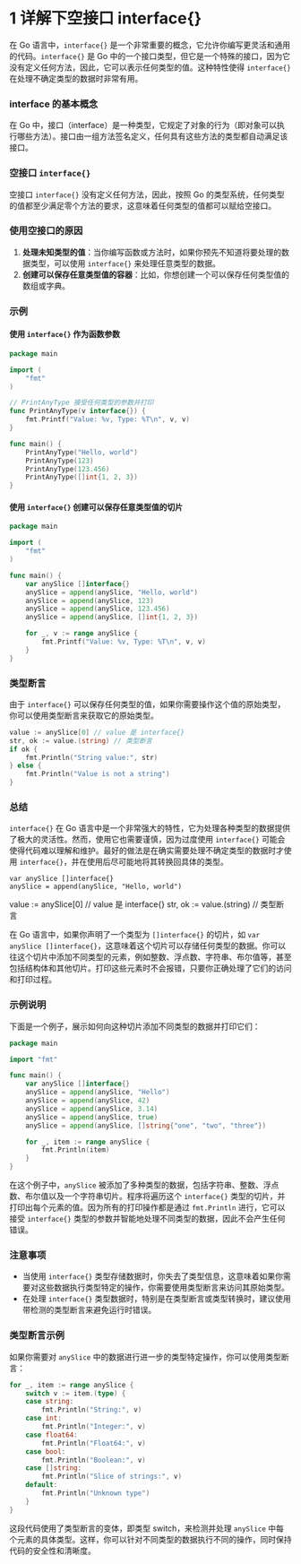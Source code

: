 # 1 详解下空接口 interface{}

在 Go 语言中，`interface{}` 是一个非常重要的概念，它允许你编写更灵活和通用的代码。`interface{}` 是 Go 中的一个接口类型，但它是一个特殊的接口，因为它没有定义任何方法，因此，它可以表示任何类型的值。这种特性使得 `interface{}` 在处理不确定类型的数据时非常有用。

### interface 的基本概念

在 Go 中，接口（interface）是一种类型，它规定了对象的行为（即对象可以执行哪些方法）。接口由一组方法签名定义，任何具有这些方法的类型都自动满足该接口。

### 空接口 `interface{}`

空接口 `interface{}` 没有定义任何方法，因此，按照 Go 的类型系统，任何类型的值都至少满足零个方法的要求，这意味着任何类型的值都可以赋给空接口。

### 使用空接口的原因

1. **处理未知类型的值**：当你编写函数或方法时，如果你预先不知道将要处理的数据类型，可以使用 `interface{}` 来处理任意类型的数据。
2. **创建可以保存任意类型值的容器**：比如，你想创建一个可以保存任何类型值的数组或字典。

### 示例

#### 使用 `interface{}` 作为函数参数

```go
package main

import (
    "fmt"
)

// PrintAnyType 接受任何类型的参数并打印
func PrintAnyType(v interface{}) {
    fmt.Printf("Value: %v, Type: %T\n", v, v)
}

func main() {
    PrintAnyType("Hello, world")
    PrintAnyType(123)
    PrintAnyType(123.456)
    PrintAnyType([]int{1, 2, 3})
}
```

#### 使用 `interface{}` 创建可以保存任意类型值的切片

```go
package main

import (
    "fmt"
)

func main() {
    var anySlice []interface{}
    anySlice = append(anySlice, "Hello, world")
    anySlice = append(anySlice, 123)
    anySlice = append(anySlice, 123.456)
    anySlice = append(anySlice, []int{1, 2, 3})

    for _, v := range anySlice {
        fmt.Printf("Value: %v, Type: %T\n", v, v)
    }
}
```

### 类型断言

由于 `interface{}` 可以保存任何类型的值，如果你需要操作这个值的原始类型，你可以使用类型断言来获取它的原始类型。

```go
value := anySlice[0] // value 是 interface{}
str, ok := value.(string) // 类型断言
if ok {
    fmt.Println("String value:", str)
} else {
    fmt.Println("Value is not a string")
}
```

### 总结

`interface{}` 在 Go 语言中是一个非常强大的特性，它为处理各种类型的数据提供了极大的灵活性。然而，使用它也需要谨慎，因为过度使用 `interface{}` 可能会使得代码难以理解和维护。最好的做法是在确实需要处理不确定类型的数据时才使用 `interface{}`，并在使用后尽可能地将其转换回具体的类型。

    var anySlice []interface{}
    anySlice = append(anySlice, "Hello, world")

value := anySlice[0] // value 是 interface{}
str, ok := value.(string) // 类型断言

在 Go 语言中，如果你声明了一个类型为 `[]interface{}` 的切片，如 `var anySlice []interface{}`，这意味着这个切片可以存储任何类型的数据。你可以往这个切片中添加不同类型的元素，例如整数、浮点数、字符串、布尔值等，甚至包括结构体和其他切片。打印这些元素时不会报错，只要你正确处理了它们的访问和打印过程。

### 示例说明

下面是一个例子，展示如何向这种切片添加不同类型的数据并打印它们：

```go
package main

import "fmt"

func main() {
    var anySlice []interface{}
    anySlice = append(anySlice, "Hello")
    anySlice = append(anySlice, 42)
    anySlice = append(anySlice, 3.14)
    anySlice = append(anySlice, true)
    anySlice = append(anySlice, []string{"one", "two", "three"})

    for _, item := range anySlice {
        fmt.Println(item)
    }
}
```

在这个例子中，`anySlice` 被添加了多种类型的数据，包括字符串、整数、浮点数、布尔值以及一个字符串切片。程序将遍历这个 `interface{}` 类型的切片，并打印出每个元素的值。因为所有的打印操作都是通过 `fmt.Println` 进行，它可以接受 `interface{}` 类型的参数并智能地处理不同类型的数据，因此不会产生任何错误。

### 注意事项

-   当使用 `interface{}` 类型存储数据时，你失去了类型信息，这意味着如果你需要对这些数据执行类型特定的操作，你需要使用类型断言来访问其原始类型。
-   在处理 `interface{}` 类型数据时，特别是在类型断言或类型转换时，建议使用带检测的类型断言来避免运行时错误。

### 类型断言示例

如果你需要对 `anySlice` 中的数据进行进一步的类型特定操作，你可以使用类型断言：

```go
for _, item := range anySlice {
    switch v := item.(type) {
    case string:
        fmt.Println("String:", v)
    case int:
        fmt.Println("Integer:", v)
    case float64:
        fmt.Println("Float64:", v)
    case bool:
        fmt.Println("Boolean:", v)
    case []string:
        fmt.Println("Slice of strings:", v)
    default:
        fmt.Println("Unknown type")
    }
}
```

这段代码使用了类型断言的变体，即类型 switch，来检测并处理 `anySlice` 中每个元素的具体类型。这样，你可以针对不同类型的数据执行不同的操作，同时保持代码的安全性和清晰度。
